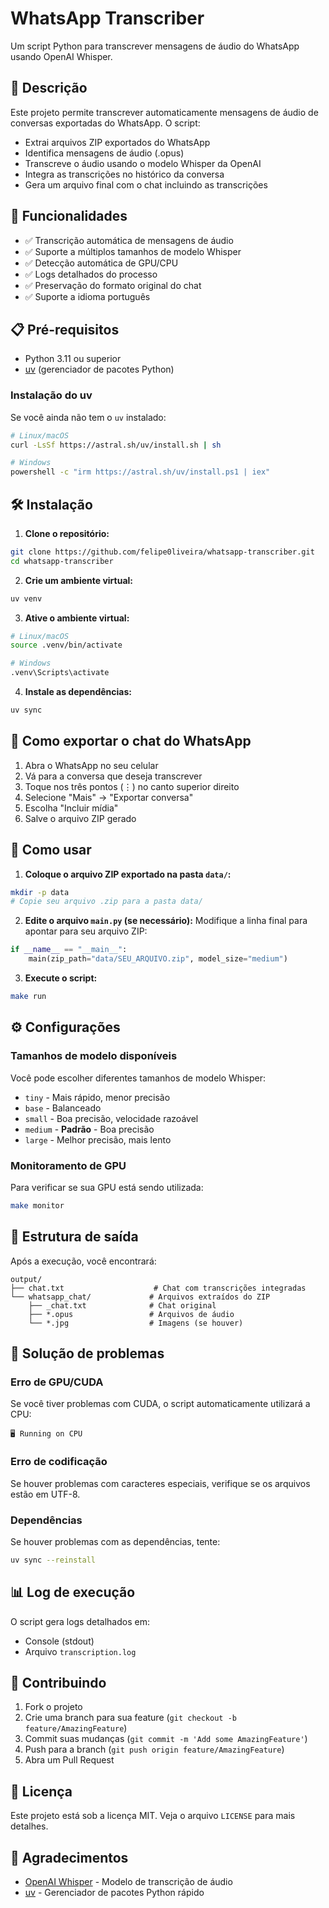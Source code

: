# WhatsApp Transcriber

Um script Python para transcrever mensagens de áudio do WhatsApp usando OpenAI Whisper.

## 📝 Descrição

Este projeto permite transcrever automaticamente mensagens de áudio de conversas exportadas do WhatsApp. O script:

- Extrai arquivos ZIP exportados do WhatsApp
- Identifica mensagens de áudio (.opus)
- Transcreve o áudio usando o modelo Whisper da OpenAI
- Integra as transcrições no histórico da conversa
- Gera um arquivo final com o chat incluindo as transcrições

## 🚀 Funcionalidades

- ✅ Transcrição automática de mensagens de áudio
- ✅ Suporte a múltiplos tamanhos de modelo Whisper
- ✅ Detecção automática de GPU/CPU
- ✅ Logs detalhados do processo
- ✅ Preservação do formato original do chat
- ✅ Suporte a idioma português

## 📋 Pré-requisitos

- Python 3.11 ou superior
- [uv](https://docs.astral.sh/uv/) (gerenciador de pacotes Python)

### Instalação do uv

Se você ainda não tem o `uv` instalado:

```bash
# Linux/macOS
curl -LsSf https://astral.sh/uv/install.sh | sh

# Windows
powershell -c "irm https://astral.sh/uv/install.ps1 | iex"
```

## 🛠️ Instalação

1. **Clone o repositório:**
```bash
git clone https://github.com/felipe0liveira/whatsapp-transcriber.git
cd whatsapp-transcriber
```

2. **Crie um ambiente virtual:**
```bash
uv venv
```

3. **Ative o ambiente virtual:**
```bash
# Linux/macOS
source .venv/bin/activate

# Windows
.venv\Scripts\activate
```

4. **Instale as dependências:**
```bash
uv sync
```

## 📱 Como exportar o chat do WhatsApp

1. Abra o WhatsApp no seu celular
2. Vá para a conversa que deseja transcrever
3. Toque nos três pontos (⋮) no canto superior direito
4. Selecione "Mais" → "Exportar conversa"
5. Escolha "Incluir mídia"
6. Salve o arquivo ZIP gerado

## 🎯 Como usar

1. **Coloque o arquivo ZIP exportado na pasta `data/`:**
```bash
mkdir -p data
# Copie seu arquivo .zip para a pasta data/
```

2. **Edite o arquivo `main.py` (se necessário):**
Modifique a linha final para apontar para seu arquivo ZIP:
```python
if __name__ == "__main__":
    main(zip_path="data/SEU_ARQUIVO.zip", model_size="medium")
```

3. **Execute o script:**
```bash
make run
```

## ⚙️ Configurações

### Tamanhos de modelo disponíveis

Você pode escolher diferentes tamanhos de modelo Whisper:

- `tiny` - Mais rápido, menor precisão
- `base` - Balanceado
- `small` - Boa precisão, velocidade razoável
- `medium` - **Padrão** - Boa precisão
- `large` - Melhor precisão, mais lento

### Monitoramento de GPU

Para verificar se sua GPU está sendo utilizada:

```bash
make monitor
```

## 📁 Estrutura de saída

Após a execução, você encontrará:

```
output/
├── chat.txt                    # Chat com transcrições integradas
└── whatsapp_chat/             # Arquivos extraídos do ZIP
    ├── _chat.txt              # Chat original
    ├── *.opus                 # Arquivos de áudio
    └── *.jpg                  # Imagens (se houver)
```

## 🔧 Solução de problemas

### Erro de GPU/CUDA

Se você tiver problemas com CUDA, o script automaticamente utilizará a CPU:

```
🖥️ Running on CPU
```

### Erro de codificação

Se houver problemas com caracteres especiais, verifique se os arquivos estão em UTF-8.

### Dependências

Se houver problemas com as dependências, tente:

```bash
uv sync --reinstall
```

## 📊 Log de execução

O script gera logs detalhados em:
- Console (stdout)
- Arquivo `transcription.log`

## 🤝 Contribuindo

1. Fork o projeto
2. Crie uma branch para sua feature (`git checkout -b feature/AmazingFeature`)
3. Commit suas mudanças (`git commit -m 'Add some AmazingFeature'`)
4. Push para a branch (`git push origin feature/AmazingFeature`)
5. Abra um Pull Request

## 📄 Licença

Este projeto está sob a licença MIT. Veja o arquivo `LICENSE` para mais detalhes.

## 🙏 Agradecimentos

- [OpenAI Whisper](https://github.com/openai/whisper) - Modelo de transcrição de áudio
- [uv](https://github.com/astral-sh/uv) - Gerenciador de pacotes Python rápido